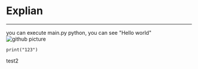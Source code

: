 # Explian
---
you can execute main.py python, you can see "Hello world"
![github picture](https://www.freecodecamp.org/news/content/images/size/w2000/2022/07/git-github.png)

```
print("123")
```
test2
